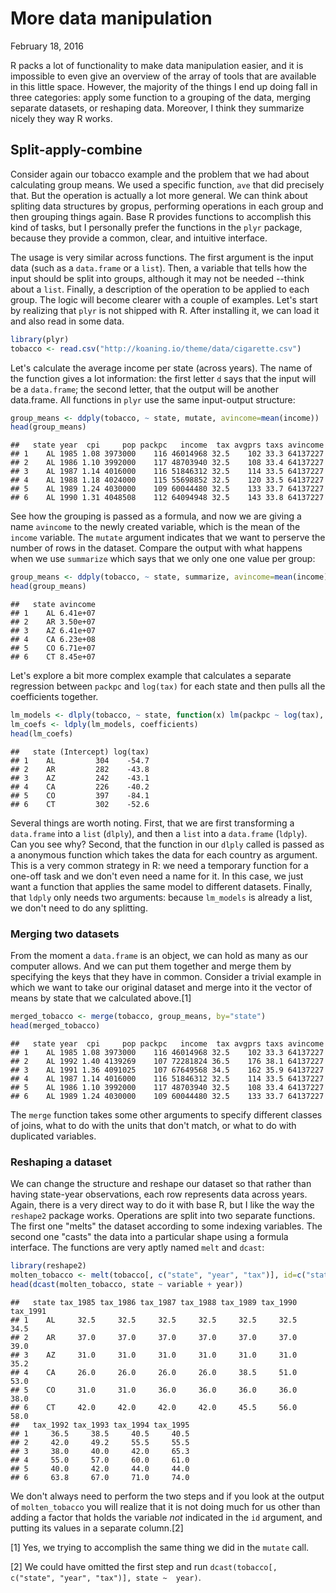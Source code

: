 More data manipulation
================
February 18, 2016

R packs a lot of functionality to make data manipulation easier, and it is impossible to even give an overview of the array of tools that are available in this little space. However, the majority of the things I end up doing fall in three categories: apply some function to a grouping of the data, merging separate datasets, or reshaping data. Moreover, I think they summarize nicely they way R works.

Split-apply-combine
-------------------

Consider again our tobacco example and the problem that we had about calculating group means. We used a specific function, `ave` that did precisely that. But the operation is actually a lot more general. We can think about spliting data structures by gropus, performing operations in each group and then grouping things again. Base R provides functions to accomplish this kind of tasks, but I personally prefer the functions in the `plyr` package, because they provide a common, clear, and intuitive interface.

The usage is very similar across functions. The first argument is the input data (such as a `data.frame` or a `list`). Then, a variable that tells how the input should be split into groups, although it may not be needed --think about a `list`. Finally, a description of the operation to be applied to each group. The logic will become clearer with a couple of examples. Let's start by realizing that `plyr` is not shipped with R. After installing it, we can load it and also read in some data.

``` r
library(plyr)
tobacco <- read.csv("http://koaning.io/theme/data/cigarette.csv")
```

Let's calculate the average income per state (across years). The name of the function gives a lot information: the first letter `d` says that the input will be a `data.frame`; the second letter, that the output will be another data.frame. All functions in `plyr` use the same input-output structure:

``` r
group_means <- ddply(tobacco, ~ state, mutate, avincome=mean(income))
head(group_means)
```

    ##   state year  cpi     pop packpc   income  tax avgprs taxs avincome
    ## 1    AL 1985 1.08 3973000    116 46014968 32.5    102 33.3 64137227
    ## 2    AL 1986 1.10 3992000    117 48703940 32.5    108 33.4 64137227
    ## 3    AL 1987 1.14 4016000    116 51846312 32.5    114 33.5 64137227
    ## 4    AL 1988 1.18 4024000    115 55698852 32.5    120 33.5 64137227
    ## 5    AL 1989 1.24 4030000    109 60044480 32.5    133 33.7 64137227
    ## 6    AL 1990 1.31 4048508    112 64094948 32.5    143 33.8 64137227

See how the grouping is passed as a formula, and now we are giving a name `avincome` to the newly created variable, which is the mean of the `income` variable. The `mutate` argument indicates that we want to perserve the number of rows in the dataset. Compare the output with what happens when we use `summarize` which says that we only one one value per group:

``` r
group_means <- ddply(tobacco, ~ state, summarize, avincome=mean(income))
head(group_means)
```

    ##   state avincome
    ## 1    AL 6.41e+07
    ## 2    AR 3.50e+07
    ## 3    AZ 6.41e+07
    ## 4    CA 6.23e+08
    ## 5    CO 6.71e+07
    ## 6    CT 8.45e+07

Let's explore a bit more complex example that calculates a separate regression between `packpc` and `log(tax)` for each state and then pulls all the coefficients together.

``` r
lm_models <- dlply(tobacco, ~ state, function(x) lm(packpc ~ log(tax), data=x))
lm_coefs <- ldply(lm_models, coefficients)
head(lm_coefs)
```

    ##   state (Intercept) log(tax)
    ## 1    AL         304    -54.7
    ## 2    AR         282    -43.8
    ## 3    AZ         242    -43.1
    ## 4    CA         226    -40.2
    ## 5    CO         397    -84.1
    ## 6    CT         302    -52.6

Several things are worth noting. First, that we are first transforming a `data.frame` into a `list` (`dlply`), and then a `list` into a `data.frame` (`ldply`). Can you see why? Second, that the function in our `dlply` called is passed as a anonymous function which takes the data for each country as argument. This is a very common strategy in R: we need a temporary function for a one-off task and we don't even need a name for it. In this case, we just want a function that applies the same model to different datasets. Finally, that `ldply` only needs two arguments: because `lm_models` is already a list, we don't need to do any splitting.

### Merging two datasets

From the moment a `data.frame` is an object, we can hold as many as our computer allows. And we can put them together and merge them by specifying the keys that they have in common. Consider a trivial example in which we want to take our original dataset and merge into it the vector of means by state that we calculated above.[1]

``` r
merged_tobacco <- merge(tobacco, group_means, by="state")
head(merged_tobacco)
```

    ##   state year  cpi     pop packpc   income  tax avgprs taxs avincome
    ## 1    AL 1985 1.08 3973000    116 46014968 32.5    102 33.3 64137227
    ## 2    AL 1992 1.40 4139269    107 72281824 36.5    176 38.1 64137227
    ## 3    AL 1991 1.36 4091025    107 67649568 34.5    162 35.9 64137227
    ## 4    AL 1987 1.14 4016000    116 51846312 32.5    114 33.5 64137227
    ## 5    AL 1986 1.10 3992000    117 48703940 32.5    108 33.4 64137227
    ## 6    AL 1989 1.24 4030000    109 60044480 32.5    133 33.7 64137227

The `merge` function takes some other arguments to specify different classes of joins, what to do with the units that don't match, or what to do with duplicated variables.

### Reshaping a dataset

We can change the structure and reshape our dataset so that rather than having state-year observations, each row represents data across years. Again, there is a very direct way to do it with base R, but I like the way the `reshape2` package works. Operations are split into two separate functions. The first one "melts" the dataset according to some indexing variables. The second one "casts" the data into a particular shape using a formula interface. The functions are very aptly named `melt` and `dcast`:

``` r
library(reshape2)
molten_tobacco <- melt(tobacco[, c("state", "year", "tax")], id=c("state", "year"))
head(dcast(molten_tobacco, state ~ variable + year))
```

    ##   state tax_1985 tax_1986 tax_1987 tax_1988 tax_1989 tax_1990 tax_1991
    ## 1    AL     32.5     32.5     32.5     32.5     32.5     32.5     34.5
    ## 2    AR     37.0     37.0     37.0     37.0     37.0     37.0     39.0
    ## 3    AZ     31.0     31.0     31.0     31.0     31.0     31.0     35.2
    ## 4    CA     26.0     26.0     26.0     26.0     38.5     51.0     53.0
    ## 5    CO     31.0     31.0     36.0     36.0     36.0     36.0     38.0
    ## 6    CT     42.0     42.0     42.0     42.0     45.5     56.0     58.0
    ##   tax_1992 tax_1993 tax_1994 tax_1995
    ## 1     36.5     38.5     40.5     40.5
    ## 2     42.0     49.2     55.5     55.5
    ## 3     38.0     40.0     42.0     65.3
    ## 4     55.0     57.0     60.0     61.0
    ## 5     40.0     42.0     44.0     44.0
    ## 6     63.8     67.0     71.0     74.0

We don't always need to perform the two steps and if you look at the output of `molten_tobacco` you will realize that it is not doing much for us other than adding a factor that holds the variable *not* indicated in the `id` argument, and putting its values in a separate column.[2]

[1] Yes, we trying to accomplish the same thing we did in the `mutate` call.

[2] We could have omitted the first step and run `dcast(tobacco[, c("state", "year", "tax")], state ~  year)`.
